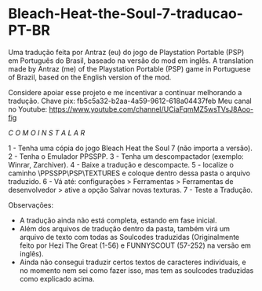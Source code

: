 # Bleach-Heat-the-Soul-7-traducao-PT-BR

Uma tradução feita por Antraz (eu) do jogo de Playstation Portable (PSP) em Português do Brasil, baseado na versão do mod em inglês.
A translation made by Antraz (me) of the Playstation Portable (PSP) game in Portuguese of Brazil, based on the English version of the mod.

Considere apoiar esse projeto e me incentivar a continuar melhorando a tradução.
Chave pix: fb5c5a32-b2aa-4a59-9612-618a04437feb
Meu canal no Youtube: https://www.youtube.com/channel/UCiaFqmMZ5wsTVsJ8Aoo-fig

_C O M O   I N S T A L A R_

1 - Tenha uma cópia do jogo Bleach Heat the Soul 7 (não importa a versão).
2 - Tenha o Emulador PPSSPP.
3 - Tenha um descompactador (exemplo: Winrar, Zarchiver).
4 - Baixe a tradução e descompacte.
5 - localize o caminho \PPSSPP\PSP\TEXTURES e coloque dentro dessa pasta o arquivo traduzido.
6 - Vá até: configurações > Ferramentas > Ferramentas de desenvolvedor > ative a opção Salvar novas texturas.
7 - Teste a Tradução.

Observações:
- A tradução ainda não está completa, estando em fase inicial.
- Além dos arquivos de tradução dentro da pasta, também virá um arquivo de texto com todas as Soulcodes traduzidas (Originalmente feito por  Hezi The Great (1-56) e FUNNYSCOUT (57-252) na versão em inglês).
- Ainda não consegui traduzir certos textos de caracteres individuais, e no momento nem sei como fazer isso, mas tem as soulcodes traduzidas como explicado acima.
